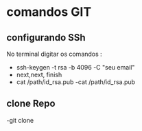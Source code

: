 # comandos GIT

## configurando SSh

No terminal digitar os comandos :

- ssh-keygen -t rsa -b 4096 -C "seu email"
- next,next, finish
- cat /path/id_rsa.pub
-cat /path/id_rsa.pub

## clone Repo
-git clone <path-repo>
